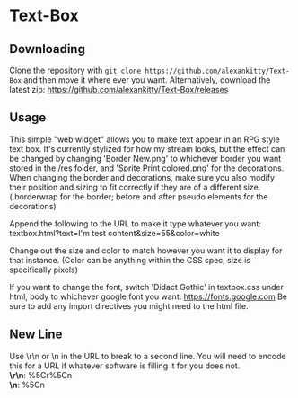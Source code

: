 # Text-Box

## Downloading
Clone the repository with `git clone https://github.com/alexankitty/Text-Box` and then move it where ever you want.
Alternatively, download the latest zip: https://github.com/alexankitty/Text-Box/releases

## Usage

This simple "web widget" allows you to make text appear in an RPG style text box. It's currently stylized for how my stream looks, but the effect can be changed by changing 'Border New.png' to whichever border you want stored in the /res folder, and 'Sprite Print colored.png' for the decorations. When changing the border and decorations, make sure you also modify their position and sizing to fit correctly if they are of a different size. (.borderwrap for the border; before and after pseudo elements for the decorations)

Append the following to the URL to make it type whatever you want: textbox.html?text=I'm test content&size=55&color=white

Change out the size and color to match however you want it to display for that instance. (Color can be anything within the CSS spec, size is specifically pixels)

If you want to change the font, switch 'Didact Gothic' in textbox.css under html, body to whichever google font you want. https://fonts.google.com
Be sure to add any import directives you might need to the html file.

## New Line
Use \r\n or \n in the URL to break to a second line. You will need to encode this for a URL if whatever software is filling it for you does not.  
**\r\n**: %5Cr%5Cn  
**\n**: %5Cn  